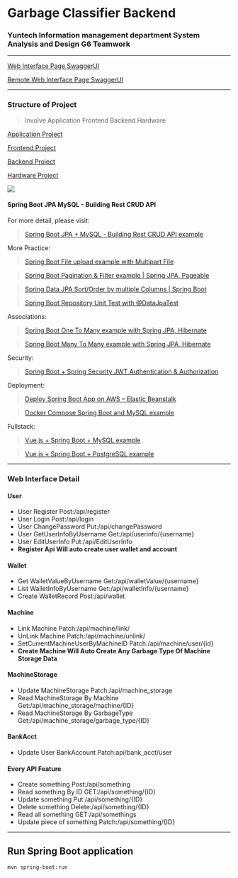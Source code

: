 # Garbage Classifier Backend
### Yuntech Information management department System Analysis and Design G6 Teamwork

----

[Web Interface Page SwaggerUI](http://localhost:8080/swagger-ui/index.html)

[Remote Web Interface Page SwaggerUI](http://140.125.207.230:8080/swagger-ui/index.html)

----

### Structure of Project

> Involve Application Frontend Backend Hardware

[Application Project](https://github.com/lavender0526/Garbage_Classifier_App)

[Frontend Project](https://github.com/fan9704/Garbage_Classifier_Frontend)

[Backend Project](https://github.com/fan9704/Garbage_Classifier_Backend)

[Hardware Project]()


![](https://imgdb.net/storage/uploads/8904403f2b093016211626b8dc27a9107a9dc7fea222ef486cdddf2189ce4e41.png)
#### Spring Boot JPA MySQL - Building Rest CRUD API

For more detail, please visit:
> [Spring Boot JPA + MySQL - Building Rest CRUD API example](https://www.bezkoder.com/spring-boot-jpa-crud-rest-api/)

More Practice:
> [Spring Boot File upload example with Multipart File](https://www.bezkoder.com/spring-boot-file-upload/)

> [Spring Boot Pagination & Filter example | Spring JPA, Pageable](https://www.bezkoder.com/spring-boot-pagination-filter-jpa-pageable/)

> [Spring Data JPA Sort/Order by multiple Columns | Spring Boot](https://www.bezkoder.com/spring-data-sort-multiple-columns/)

> [Spring Boot Repository Unit Test with @DataJpaTest](https://www.bezkoder.com/spring-boot-unit-test-jpa-repo-datajpatest/)

Associations:
> [Spring Boot One To Many example with Spring JPA, Hibernate](https://www.bezkoder.com/jpa-one-to-many/)

> [Spring Boot Many To Many example with Spring JPA, Hibernate](https://www.bezkoder.com/jpa-many-to-many/)

Security:
> [Spring Boot + Spring Security JWT Authentication & Authorization](https://www.bezkoder.com/spring-boot-jwt-authentication/)

Deployment:
> [Deploy Spring Boot App on AWS – Elastic Beanstalk](https://bezkoder.com/deploy-spring-boot-aws-eb/)

> [Docker Compose Spring Boot and MySQL example](https://www.bezkoder.com/docker-compose-spring-boot-mysql/)

Fullstack:
> [Vue.js + Spring Boot + MySQL example](https://bezkoder.com/spring-boot-vue-js-mysql/)

> [Vue.js + Spring Boot + PostgreSQL example](https://bezkoder.com/spring-boot-vue-js-postgresql/)

----

### Web Interface Detail
#### User
- User Register Post:/api/register
- User Login Post:/api/login
- User ChangePassword Put:/api/changePassword
- User GetUserInfoByUsername Get:/api/userinfo/{username}
- User EditUserInfo Put:/api/EditUserInfo
- **Register Api Will auto create user wallet and account**
#### Wallet
- Get WalletValueByUsername Get:/api/walletValue/{username}
- List WalletInfoByUsername Get:/api/walletInfo/{username}
- Create WalletRecord Post:/api/wallet
#### Machine
- Link Machine Patch:/api/machine/link/
- UnLink Machine Patch:/api/machine/unlink/
- SetCurrentMachineUserByMachineID Patch:/api/machine/user/{id}
- **Create Machine Will Auto Create Any Garbage Type Of Machine Storage Data**
#### MachineStorage
- Update MachineStorage Patch:/api/machine_storage
- Read MachineStorage By Machine Get:/api/machine_storage/machine/{ID}
- Read MachineStorage By GarbageType Get:/api/machine_storage/garbage_type/{ID}
#### BankAcct
- Update User BankAccount Patch:api/bank_acct/user
#### Every API Feature
- Create something Post:/api/something
- Read something By ID  GET:/api/something/{ID}
- Update something Put:/api/something/{ID}
- Delete something Delete:/api/something/{ID}
- Read all something GET:/api/somethings
- Update piece of something Patch:/api/something/{ID}

----

## Run Spring Boot application
```
mvn spring-boot:run
```


